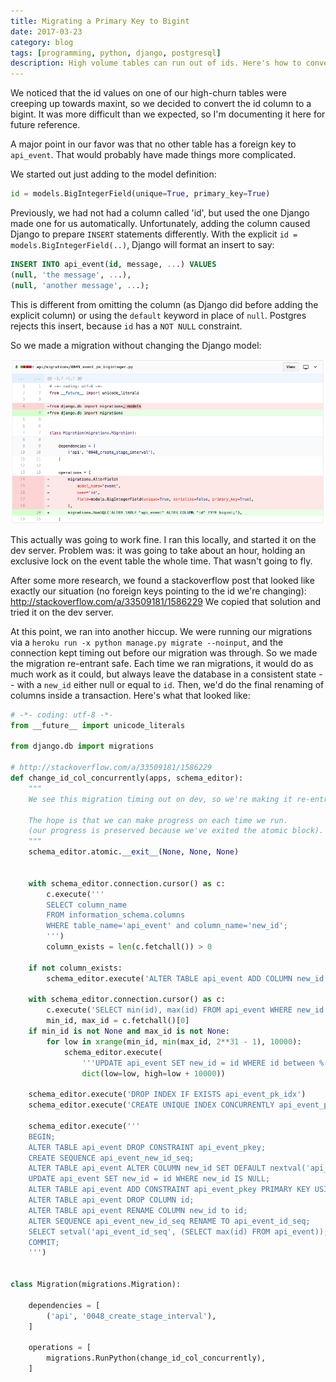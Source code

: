 ```yaml
---
title: Migrating a Primary Key to Bigint
date: 2017-03-23
category: blog
tags: [programming, python, django, postgresql]
description: High volume tables can run out of ids. Here's how to convert a Django model's primary key to a bigint.
---
```


We noticed that the id values on one of our high-churn tables were creeping up towards maxint, so we decided to convert the id column to a bigint. It was more difficult than we expected, so I'm documenting it here for future reference.

A major point in our favor was that no other table has a foreign key to `api_event`. That would probably have made things more complicated.

We started out just adding to the model definition:

```python
id = models.BigIntegerField(unique=True, primary_key=True)
```

Previously, we had not had a column called 'id', but used the one Django made one for us automatically. Unfortunately, adding the column caused Django to prepare `INSERT` statements differently. With the explicit `id = models.BigIntegerField(..)`, Django will format an insert to say:

```sql
INSERT INTO api_event(id, message, ...) VALUES
(null, 'the message', ...),
(null, 'another message', ...);
```

This is different from omitting the column (as Django did before adding the explicit column) or using the `default` keyword in place of `null`. Postgres rejects this insert, because `id` has a `NOT NULL` constraint.

So we made a migration without changing the Django model:

![Screenshot of the Github code review UI showing a diff with a migration running "ALTER TABLE api_event ALTER COLUMN id TYPE bigint"](./api_event_bigint_id.png)

This actually was going to work fine. I ran this locally, and started it on the dev server. Problem was: it was going to take about an hour, holding an exclusive lock on the event table the whole time. That wasn't going to fly.

After some more research, we found a stackoverflow post that looked like exactly our situation (no foreign keys pointing to the id we're changing): http://stackoverflow.com/a/33509181/1586229 We copied that solution and tried it on the dev server.

At this point, we ran into another hiccup. We were running our migrations via a `heroku run -x python manage.py migrate --noinput`, and the connection kept timing out before our migration was through. So we made the migration re-entrant safe. Each time we ran migrations, it would do as much work as it could, but always leave the database in a consistent state -- with a `new_id` either null or equal to `id`. Then, we'd do the final renaming of columns inside a transaction. Here's what that looked like:

```python
# -*- coding: utf-8 -*-
from __future__ import unicode_literals

from django.db import migrations

# http://stackoverflow.com/a/33509181/1586229
def change_id_col_concurrently(apps, schema_editor):
    """
    We see this migration timing out on dev, so we're making it re-entrant safe.

    The hope is that we can make progress on each time we run.
    (our progress is preserved because we've exited the atomic block).
    """
    schema_editor.atomic.__exit__(None, None, None)


    with schema_editor.connection.cursor() as c:
        c.execute('''
        SELECT column_name
        FROM information_schema.columns
        WHERE table_name='api_event' and column_name='new_id';
        ''')
        column_exists = len(c.fetchall()) > 0

    if not column_exists:
        schema_editor.execute('ALTER TABLE api_event ADD COLUMN new_id bigint;')

    with schema_editor.connection.cursor() as c:
        c.execute('SELECT min(id), max(id) FROM api_event WHERE new_id IS NULL')
        min_id, max_id = c.fetchall()[0]
    if min_id is not None and max_id is not None:
        for low in xrange(min_id, min(max_id, 2**31 - 1), 10000):
            schema_editor.execute(
                '''UPDATE api_event SET new_id = id WHERE id between %(low)s and %(high)s''',
                dict(low=low, high=low + 10000))

    schema_editor.execute('DROP INDEX IF EXISTS api_event_pk_idx')
    schema_editor.execute('CREATE UNIQUE INDEX CONCURRENTLY api_event_pk_idx ON api_event(new_id);')

    schema_editor.execute('''
    BEGIN;
    ALTER TABLE api_event DROP CONSTRAINT api_event_pkey;
    CREATE SEQUENCE api_event_new_id_seq;
    ALTER TABLE api_event ALTER COLUMN new_id SET DEFAULT nextval('api_event_new_id_seq'::regclass);
    UPDATE api_event SET new_id = id WHERE new_id IS NULL;
    ALTER TABLE api_event ADD CONSTRAINT api_event_pkey PRIMARY KEY USING INDEX api_event_pk_idx;
    ALTER TABLE api_event DROP COLUMN id;
    ALTER TABLE api_event RENAME COLUMN new_id to id;
    ALTER SEQUENCE api_event_new_id_seq RENAME TO api_event_id_seq;
    SELECT setval('api_event_id_seq', (SELECT max(id) FROM api_event));
    COMMIT;
    ''')


class Migration(migrations.Migration):

    dependencies = [
        ('api', '0048_create_stage_interval'),
    ]

    operations = [
        migrations.RunPython(change_id_col_concurrently),
    ]
```
